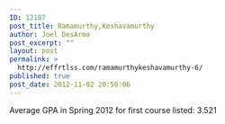 ```yaml
---
ID: 12187
post_title: Ramamurthy,Keshavamurthy
author: Joel DesArmo
post_excerpt: ""
layout: post
permalink: >
  http://effrtlss.com/ramamurthykeshavamurthy-6/
published: true
post_date: 2012-11-02 20:50:06
---
```

<p>Average GPA in Spring 2012 for first course listed: 3.521</p>